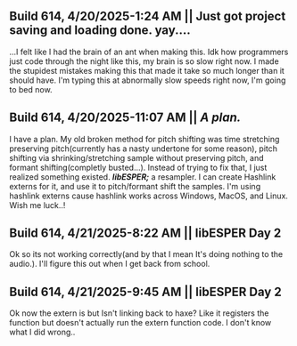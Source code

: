## Build 614, 4/20/2025-1:24 AM || Just got project saving and loading done. yay....
...I felt like I had the brain of an ant when making this. Idk how programmers just code through the night like this, my brain is so slow right now. I made the stupidest mistakes making this that made it take so much longer than it should have. I'm typing this at abnormally slow speeds right now, I'm going to bed now.

## Build 614, 4/20/2025-11:07 AM || *A plan.*
I have a plan. My old broken method for pitch shifting was time stretching preserving pitch(currently has a nasty undertone for some reason), pitch shifting via shrinking/stretching sample without preserving pitch, and formant shifting(completly busted...). Instead of trying to fix that, I just realized something existed. ***libESPER;*** a resampler. I can create Hashlink externs for it, and use it to pitch/formant shift the samples. I'm using hashlink externs cause hashlink works across Windows, MacOS, and Linux. Wish me luck..!

## Build 614, 4/21/2025-8:22 AM || libESPER Day 2
Ok so its not working correctly(and by that I mean It's doing nothing to the audio.). I'll figure this out when I get back from school.

## Build 614, 4/21/2025-9:45 AM || libESPER Day 2
Ok now the extern is but Isn't linking back to haxe? Like it registers the function but doesn't actually run the extern function code. I don't know what I did wrong..